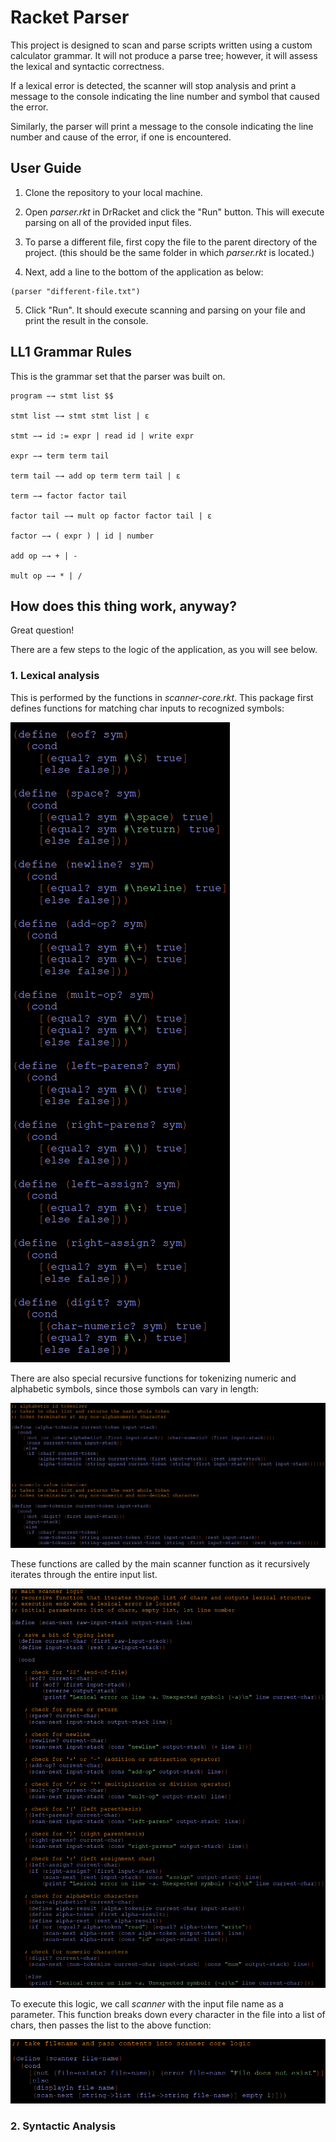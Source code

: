 # Racket Parser

This project is designed to scan and parse scripts written using a custom calculator grammar. It will not produce a parse tree; however, it will assess the lexical and syntactic correctness.

If a lexical error is detected, the scanner will stop analysis and print a message to the console indicating the line number and symbol that caused the error.

Similarly, the parser will print a message to the console indicating the line number and cause of the error, if one is encountered.


## User Guide

1) Clone the repository to your local machine.

2) Open *parser.rkt* in DrRacket and click the "Run" button. This will execute parsing on all of the provided input files.

3) To parse a different file, first copy the file to the parent directory of the project. (this should be the same folder in which *parser.rkt* is located.) 

4) Next, add a line to the bottom of the application as below:

```
(parser "different-file.txt")
```

5) Click "Run". It should execute scanning and parsing on your file and print the result in the console.

## LL1 Grammar Rules

This is the grammar set that the parser was built on.

```
program −→ stmt list $$

stmt list −→ stmt stmt list | ε

stmt −→ id := expr | read id | write expr

expr −→ term term tail

term tail −→ add op term term tail | ε

term −→ factor factor tail

factor tail −→ mult op factor factor tail | ε

factor −→ ( expr ) | id | number

add op −→ + | -

mult op −→ * | /
```


## How does this thing work, anyway?

Great question!

There are a few steps to the logic of the application, as you will see below.

### 1. Lexical analysis

This is performed by the functions in *scanner-core.rkt*. This package first defines functions for matching char inputs to recognized symbols:

![match-fns](readme-img/scanner1.png)

There are also special recursive functions for tokenizing numeric and alphabetic symbols, since those symbols can vary in length:

![special-tokens](readme-img/scanner2.png)

These functions are called by the main scanner function as it recursively iterates through the entire input list.

![scan-next-fn](readme-img/scanner3.png)

To execute this logic, we call *scanner* with the input file name as a parameter. This function breaks down every character in the file into a list of chars, then passes the list to the above function:

![scanner-fn](readme-img/scanner0.png)

### 2. Syntactic Analysis
